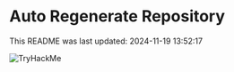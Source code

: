 # Auto Regenerate Repository

This README was last updated: 2024-11-19 13:52:17

 ![TryHackMe](https://tryhackme.com/badge/533634)